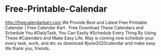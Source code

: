 # Free-Printable-Calendar
http://freecalendarkart.com We Provide Best and Latest Free Printable Calendar | Free Calendar Kart . Free Download These Calendars and Schedule You #DailyTask, You Can Easily #Schedule Every Thing By Using These #Calendars and Make Easy Life. May is coming now schedule your every task, work, and etc so download #june2020calendar and make easy life thank you, friends.
